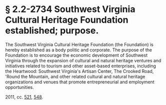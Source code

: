 # § 2.2-2734 Southwest Virginia Cultural Heritage Foundation established; purpose.

<p>The Southwest Virginia Cultural Heritage Foundation (the Foundation) is hereby established as a body politic and corporate. The purpose of the Foundation is to encourage the economic development of Southwest Virginia through the expansion of cultural and natural heritage ventures and initiatives related to tourism and other asset-based enterprises, including the Heartwood: Southwest Virginia's Artisan Center, The Crooked Road, 'Round the Mountain, and other related cultural and natural heritage organizations and venues that promote entrepreneurial and employment opportunities.</p><p>2011, cc. <a href='http://lis.virginia.gov/cgi-bin/legp604.exe?111+ful+CHAP0521'>521</a>, <a href='http://lis.virginia.gov/cgi-bin/legp604.exe?111+ful+CHAP0548'>548</a>.</p>